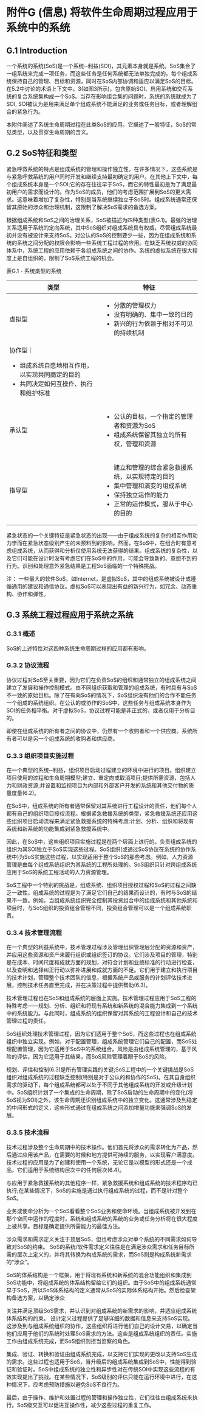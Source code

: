 # 附件G (信息) 将软件生命周期过程应用于系统中的系统

## G.1 Introduction

一个系统的系统(SoS)是一个系统‐‐利益(SOI)，其元素本身就是系统。SoS集合了一组系统来完成一项任务，而这些任务是任何系统都无法单独完成的。每个组成系统保持自己的管理、目标和资源，同时在SoS内部协调和适应以满足SoS的目标。在5.2中讨论的术语上下文中。3(如图3所示)，包含原始SOI、启用系统和交互系统的复合系统集构成一个SoS。当存在影响组合集的问题时，系统的系统就成为了SOI, SOI被认为是用来满足单个组成系统不能满足的业务或任务目标，或者理解组合的紧急行为。

本附件阐述了系统生命周期过程在此类SoS的应用。它描述了一般特征，SoS的常见类型，以及贯穿生命周期的含义。

## G.2 SoS特征和类型

紧急呼救系统的特点是组成系统的管理和操作独立性，在许多情况下，这些系统是与紧急呼救系统的用户同时开发和继续支持最初确定的用户。在其他上下文中，每个组成系统本身是一个SOI;它的存在往往早于SoS，而它的特性最初是为了满足最初用户的需求而设计的。作为SoS的成员，他们的考虑范围扩展到SoS的更大需求。这意味着增加了复杂性，特别是当系统继续独立于SoS时。组成系统通常还保留其原始的涉众和治理机制，这限制了解决SoS需求的备选方案。

根据组成系统和SoS之间的治理关系，SoS被描述为四种类型(表G.1)。最强的治理关系适用于系统的定向系统，其中SoS组织对组成系统具有权威，尽管组成系统最初并没有被设计来支持SoS。对公认的SoS的控制要少一些，因为在组成系统和系统的系统之间分配的权限会影响一些系统工程过程的应用。在缺乏系统权威的协同体系中，系统工程的应用依赖于各组成系统之间的协作。系统的虚拟系统在很大程度上是自组织的，限制了SoS系统工程的机会。

表G.1 - 系统类型的系统

|类型|特征|
|----|-----|
|虚拟型|<ul><li>分散的管理权力</li><li>没有明确的、集中一致的目的</li><li>新兴的行为依赖于相对不可见的持续机制</li></ul>|
|协作型｜<ul><li>组成系统自愿地相互作用，以实现共同商定的目的</li><li>共同决定如何互操作、执行和维护标准</li><ul>|
|承认型|<ul><li>公认的目标，一个指定的管理者和资源为SoS</li><li>组成系统保留其独立的所有权，管理和资源</li><ul>|
|指导型|<ul>建立和管理的综合紧急救援系统，以实现特定的目的</li><li>集中管理和演变的组成系统</li><li>保持独立运作的能力</li><li>正常的运作模式，服从于中心的目的</li></ul>|

紧急状态的一个关键特征是紧急状态的出现——由于组成系统的复杂的相互作用动力学而在紧急状态级别产生的未预料到的影响。然而，在SoS中，在组合时有意考虑组成系统，从而获得和分析仅使用系统无法获得的结果。组成系统的复杂性，以及它们可能在设计时没有考虑它们在SoS中的作用，可能会导致新的、意想不到的行为。识别和处理意外紧急结果是工程SoS面临的一个特殊挑战。

注：
一些最大的软件SoS，如Internet，是虚拟SoS，其中的组成系统被设计成遵循通用的建议和通信协议。虚拟SoS可以表现出有益的新兴行为，如冗余、动态重构、协作和弹性。

## G.3 系统工程过程应用于系统之系统

### G.3.1 概述

SoS的上述特性对这四种系统生命周期过程的应用都有影响。

### G.3.2 协议流程

协议过程对SoS至关重要，因为它们在负责SoS的组织和通常独立的组成系统之间建立了发展和操作控制模式。由不同组织获取和管理的组成系统，有时具有与SoS不一致的原始目标。除了在有向SoS的情况下，SoS组织没有他们的合作不能任务一个组成的系统组织。在公认的或协作的SoS中，这些任务与组成系统本身作为SOI的任务相平衡。对于虚拟SoS，协议过程可能是非正式的，或者仅用于分析目的。

即使在组成系统的所有者之间的协议中，仍然有一个收购者和一个供应商。系统所有者可以是另一个组成系统的收购者和供应商。

### G.3.3 组织项目实施过程

在一个典型的系统‐‐利益，组织项目启动过程建立的环境中进行的项目。组织建立项目使用的过程和生命周期模型;建立、重定向或取消项目;提供所需资源，包括人力和财政资源;并设置和监视项目为内部和外部客户开发的系统和其他交付物的质量度量(6.2)。

在SoS中，组成系统的所有者通常保留对其系统进行工程设计的责任，他们每个人都有自己的组织项目授权流程。根据紧急救援系统的类型，紧急救援系统还应用这些组织项目启动流程来满足紧急救援系统的特殊考虑:计划、分析、组织和将现有系统和新系统的功能集成到紧急救援系统中。

因此，在SoS中，这些组织项目实施过程是在两个层面上进行的。负责组成系统的组织为其SOI独立于SoS实现这些过程。SoS组织(或通过SoS协议在系统的协作系统中)为SoS实施这些过程，以实现适用于整个SoS的那些考虑。例如，人力资源管理是由每个组成系统组织为其系统的工程所处理的。SoS组织只针对跨组成系统应用于SoS的系统工程活动的人力资源管理。

SoS工程中一个特别的挑战是，组成系统、组织项目授权过程和SoS的过程之间缺乏一致性。组成系统的过程是为了满足它们自己的结果而设计的，有时与SoS的结果不一致。例如，当组成系统组织完全控制其投资组合中的组成系统和其他系统和项目时，与SoS组织的投资组合管理不同，投资组合管理可以是一个组成系统职责。

### G.3.4 技术管理流程

在一个典型的利益系统中，技术管理过程涉及管理组织管理层分配的资源和资产，并应用这些资源和资产来履行组织或组织签订的协议。它们涉及项目的管理，特别是在成本、时间尺度和成就方面的规划，对符合计划和业绩标准的行动进行检查，以及查明和选择纠正行动以弥补进展和成就方面的不足。它们用于建立和执行项目的技术计划，管理整个技术团队的信息，根据系统产品或服务的计划评估技术进展，控制技术任务直至完成，并在决策过程中提供帮助(6.3)。

技术管理过程也在SoS和组成系统的层面上实施。技术管理过程应用于SoS工程的特殊考虑——规划、分析、组织和将现有系统和新系统的混合能力集成到一个系统中的系统能力。与此同时，组成系统的组织保留对其系统的工程设计和自己的技术管理过程的责任。

SoS组织处理技术管理过程，因为它们适用于整个SoS，而这些过程也在组成系统组织中独立实现。例如，对于配置管理，组成系统管理它们自己的配置，而SoS处理配置管理，因为它适用于SoS中的系统组合。风险是由组成系统管理的，基于风险的评估，因为它适用于其结果，而SoS风险管理着眼于SoS的风险。

规划、评估和控制(6.3)是所有管理实践的关键;SoS工程中的一个关键挑战是SoS组织对组成系统的过程缺乏控制(特别是对于公认的和协作的SoS)。在其自身组织需求的驱动下，每个组成系统都可以处于不同于其他组成系统的开发或升级计划中。SoS组织计划了一个集成的生命周期，除了SoS启动的生命周期中的变化(将SoS视为SOI)之外，该生命周期还识别组成系统中的独立变化。这通常涉及到稳定的中间形式的定义，这些形式通过在组成系统之间添加增量功能来强调SoS的发展。

### G.3.5 技术流程

技术过程涉及整个生命周期中的技术操作。他们首先将涉众的需求转化为产品，然后通过应用该产品，在需要的时候和地方提供可持续的服务，以实现客户满意度。技术过程的应用是为了创建和使用一个系统，无论它是以模型的形式还是一个成品，它们适用于系统结构层次中的任何层次(6.4)。

与应用于紧急救援系统的其他程序一样，紧急救援系统和组成系统的技术程序均已执行;在某些情况下，SoS的实施是通过执行组成系统的过程，而不是针对整个SoS。

业务或使命分析为一个SoS看看整个SoS业务和使命环境。当组成系统被开发到在那个空间中运作的程度时，系统和组成系统的系统的业务或任务分析将在很大程度上被共享。目标是确定提供所需能力的最佳方法。

涉众需求和需求定义关注于顶层SoS，但也考虑涉众对单个系统的不同需求如何导致对SoS的约束。
SoS的系统/软件需求定义往往是在满足涉众需求和任务目标所需的层次上定义的，并将其转换为构成系统的需求，而SoS则是构成系统新需求的“涉众”。

SoS的体系结构是一个框架，用于将现有系统和新系统的混合功能组织和集成到SoS功能中，将组成系统的体系结构留给它们的组织。由于SoS中的组成系统通常早于SoS，所以SoS体系结构的定义通常从SoS的实际体系结构开始。然后检查架构备选方案，以确定涉众

关注并满足顶级SoS需求，并认识到对组成系统的新需求的影响，并适应组成系统体系结构的约束。
设计定义过程提供了足够详细的数据和信息来支持SoS实现。这涉及到与组成系统组织的协作，这些组织将进行他们自己的设计交易，以确定当他们应用于他们的系统时处理SoS需求的方法。这些是组成系统组织的责任。实施工作由组成系统完成，而SoS组织则担当监察的角色。

集成、验证、转换和验证由组成系统完成，以支持它们实现的更改以支持SoS生成的需求。这些过程也适用于SoS，当升级后的组成系统集成到SoS中，性能得到验证和验证时。SoS中组成系统的独立性和异步性对在传统SOI中实现这些流程的有效实现提出了挑战。在某些情况下，SoS级别的评估只能在运行环境中进行，在这种情况下，应考虑预防措施以避免SoS不良行为。

最后，由于操作、维护和处置过程的管理和操作独立性，它们往往由组成系统来执行。SoS级交互可以促进互操作性，减少这些过程的重复工作。